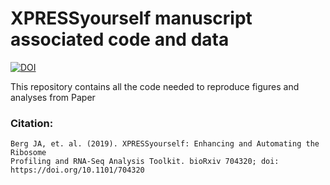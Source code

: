 # XPRESSyourself manuscript associated code and data

[![DOI](https://zenodo.org/badge/DOI/10.5281/zenodo.3337599.svg)](https://doi.org/10.5281/zenodo.3337599)

This repository contains all the code needed to reproduce figures and analyses from Paper
### Citation:    
```
Berg JA, et. al. (2019). XPRESSyourself: Enhancing and Automating the Ribosome
Profiling and RNA-Seq Analysis Toolkit. bioRxiv 704320; doi: https://doi.org/10.1101/704320
```
